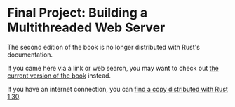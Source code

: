# Final Project: Building a Multithreaded Web Server

The second edition of the book is no longer distributed with Rust's documentation.

If you came here via a link or web search, you may want to check out [the current
version of the book](../ch20-00-final-project-a-web-server.md) instead.

If you have an internet connection, you can [find a copy distributed with
Rust
1.30](https://doc.rust-lang.org/1.30.0/book/second-edition/ch20-00-final-project-a-web-server.html).